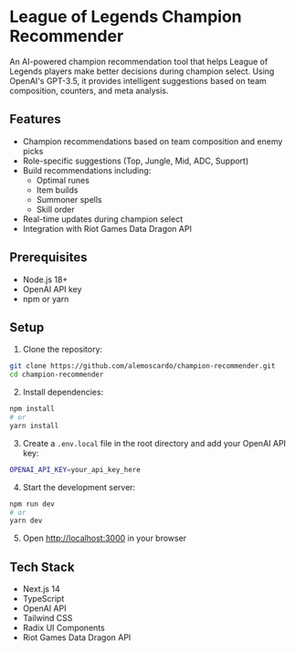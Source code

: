 # League of Legends Champion Recommender

An AI-powered champion recommendation tool that helps League of Legends players make better decisions during champion select. Using OpenAI's GPT-3.5, it provides intelligent suggestions based on team composition, counters, and meta analysis.

## Features

- Champion recommendations based on team composition and enemy picks
- Role-specific suggestions (Top, Jungle, Mid, ADC, Support)
- Build recommendations including:
  - Optimal runes
  - Item builds
  - Summoner spells
  - Skill order
- Real-time updates during champion select
- Integration with Riot Games Data Dragon API

## Prerequisites

- Node.js 18+
- OpenAI API key
- npm or yarn

## Setup

1. Clone the repository:
```bash
git clone https://github.com/alemoscardo/champion-recommender.git
cd champion-recommender
```

2. Install dependencies:
```bash
npm install
# or
yarn install
```

3. Create a `.env.local` file in the root directory and add your OpenAI API key:
```bash
OPENAI_API_KEY=your_api_key_here
```

4. Start the development server:
```bash
npm run dev
# or
yarn dev
```

5. Open [http://localhost:3000](http://localhost:3000) in your browser

## Tech Stack

- Next.js 14
- TypeScript
- OpenAI API
- Tailwind CSS
- Radix UI Components
- Riot Games Data Dragon API

